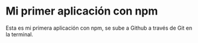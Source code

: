 # Mi primer aplicación con npm
Esta es mi primera aplicación con npm, se sube a Github a través de Git en la terminal.

